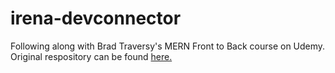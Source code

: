 # irena-devconnector
Following along with Brad Traversy's MERN Front to Back course on Udemy. Original respository can be found [here.](https://github.com/bradtraversy/devconnector_2.0)